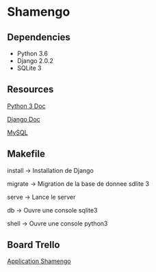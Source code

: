 # Shamengo

Dependencies
------------

* Python 3.6  
* Django 2.0.2
* SQLite 3

Resources
---------

[Python 3 Doc](https://docs.python.org/fr/3/)

[Django Doc](https://docs.djangoproject.com/fr/2.0/)

[MySQL](https://dev.mysql.com/doc/)

Makefile
--------
install -> Installation de Django

migrate -> Migration de la base de donnee sdlite 3

serve -> Lance le server

db -> Ouvre une console sqlite3

shell -> Ouvre une console python3

Board Trello
------------

[Application Shamengo](https://trello.com/b/hYXtnKdh/applicationshamengo)

